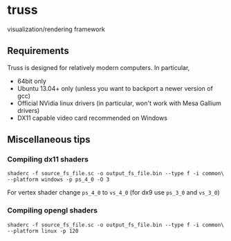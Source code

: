 # truss
visualization/rendering framework

## Requirements
Truss is designed for relatively modern computers. In particular,
- 64bit only
- Ubuntu 13.04+ only (unless you want to backport a newer version of gcc)
- Official NVidia linux drivers (in particular, won't work with Mesa Gallium drivers)
- DX11 capable video card recommended on Windows

## Miscellaneous tips

### Compiling dx11 shaders
```
shaderc -f source_fs_file.sc -o output_fs_file.bin --type f -i common\ --platform windows -p ps_4_0 -O 3
```
For vertex shader change `ps_4_0` to `vs_4_0`
(for dx9 use `ps_3_0` and `vs_3_0`)

### Compiling opengl shaders
```
shaderc -f source_fs_file.sc -o output_fs_file.bin --type f -i common\ --platform linux -p 120
```
